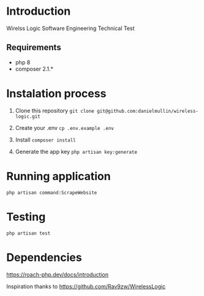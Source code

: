 # Introduction
Wirelss Logic Software Engineering Technical Test

## Requirements
- php 8
- composer 2.1.*

# Instalation process
1. Clone this repository 
  ``git clone git@github.com:danielmullin/wireless-logic.git``

2. Create your .env 
  ``cp .env.example .env``
  
3. Install
  ``composer install``

4. Generate the app key 
  ``php artisan key:generate``

# Running application

``php artisan command:ScrapeWebsite``

# Testing

``php artisan test``

# Dependencies 

https://roach-php.dev/docs/introduction

Inspiration thanks to https://github.com/Rav9zw/WirelessLogic 
